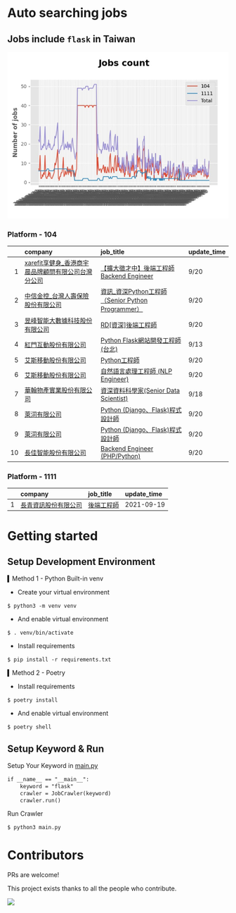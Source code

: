 # Auto searching jobs

## Jobs include `flask` in Taiwan 

 ![image](./doc/plot_img.jpg)


### Platform - 104


|    | company                                                                                            | job_title                                                                                            | update_time   |
|---:|:---------------------------------------------------------------------------------------------------|:-----------------------------------------------------------------------------------------------------|:--------------|
|  1 | [xarefit享健身_香港商宇晨品牌顧問有限公司台灣分公司](https://www.104.com.tw/company/1a2x6blkn9?jobsource=jolist_a_date) | [【擴大徵才中】後端工程師 Backend Engineer](https://www.104.com.tw/job/791ud?jobsource=jolist_a_date)            | 9/20          |
|  2 | [中信金控_台灣人壽保險股份有限公司](https://www.104.com.tw/company/1mtr7vs?jobsource=jolist_a_date)                | [資訊_資深Python工程師（Senior Python Programmer）](https://www.104.com.tw/job/77drj?jobsource=jolist_a_date) | 9/20          |
|  3 | [昱峰智能大數據科技股份有限公司](https://www.104.com.tw/company/1a2x6bkbn6?jobsource=jolist_a_date)               | [RD[資深]後端工程師](https://www.104.com.tw/job/5x0lo?jobsource=jolist_a_date)                              | 9/20          |
|  4 | [紅門互動股份有限公司](https://www.104.com.tw/company/oh4m67k?jobsource=jolist_d_relevance)                  | [Python Flask網站開發工程師(台北)](https://www.104.com.tw/job/6xtfl?jobsource=jolist_d_relevance)             | 9/13          |
|  5 | [艾斯移動股份有限公司](https://www.104.com.tw/company/cv8shww?jobsource=jolist_a_date)                       | [Python工程師](https://www.104.com.tw/job/6nml7?jobsource=jolist_a_date)                                | 9/20          |
|  6 | [艾斯移動股份有限公司](https://www.104.com.tw/company/cv8shww?jobsource=jolist_a_date)                       | [自然語言處理工程師 (NLP Engineer)](https://www.104.com.tw/job/6nmld?jobsource=jolist_a_date)                 | 9/20          |
|  7 | [華翰物產實業股份有限公司](https://www.104.com.tw/company/10xb8hsw?jobsource=jolist_a_date)                    | [資深資料科學家(Senior Data Scientist)](https://www.104.com.tw/job/72vx2?jobsource=jolist_a_date)           | 9/18          |
|  8 | [萊泀有限公司](https://www.104.com.tw/company/1a2x6blg3t?jobsource=jolist_a_date)                        | [Python (Django、Flask)程式設計師](https://www.104.com.tw/job/7cs5e?jobsource=jolist_a_date)               | 9/20          |
|  9 | [萊泀有限公司](https://www.104.com.tw/company/1a2x6blg3t?jobsource=jolist_d_relevance)                   | [Python (Django、Flask)程式設計師](https://www.104.com.tw/job/7cs5e?jobsource=jolist_d_relevance)          | 9/20          |
| 10 | [長佳智能股份有限公司](https://www.104.com.tw/company/1a2x6bkoxb?jobsource=jolist_a_date)                    | [Backend Engineer (PHP/Python)](https://www.104.com.tw/job/716px?jobsource=jolist_a_date)            | 9/20          |

### Platform - 1111


|    | company                                              | job_title                                      | update_time   |
|---:|:-----------------------------------------------------|:-----------------------------------------------|:--------------|
|  1 | [長青資訊股份有限公司](https://www.1111.com.tw/corp/71694811/) | [後端工程師](https://www.1111.com.tw/job/85012186/) | 2021-09-19    |



# Getting started
## Setup Development Environment
▍Method 1 - Python Built-in venv

- Create your virtual environment
```
$ python3 -m venv venv
```
- And enable virtual environment
```
$ . venv/bin/activate
```
- Install requirements
```
$ pip install -r requirements.txt 
```

▍Method 2 - Poetry
- Install requirements
```
$ poetry install
```
- And enable virtual environment
```
$ poetry shell
```

## Setup Keyword & Run

Setup Your Keyword in [main.py](./main.py#L88)
```
if __name__ == "__main__":
    keyword = "flask"
    crawler = JobCrawler(keyword)
    crawler.run()
```

Run Crawler
```
$ python3 main.py
```

# Contributors
PRs are welcome!

This project exists thanks to all the people who contribute.

<a href="https://github.com/hsuanchi/auto-search-flask-job/graphs/contributors">
  <img src="https://contrib.rocks/image?repo=hsuanchi/auto-search-flask-job"/>
</a>
